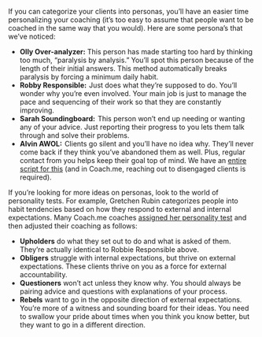 If you can categorize your clients into personas, you’ll have an easier time personalizing your coaching (it’s too easy to assume that people want to be coached in the same way that you would). Here are some persona’s that we’ve noticed:

* **Olly Over-analyzer:** This person has made starting too hard by thinking too much, “paralysis by analysis.” You’ll spot this person because of the length of their initial answers. This method automatically breaks paralysis by forcing a minimum daily habit.
* **Robby Responsible:**  Just does what they’re supposed to do. You’ll wonder why you’re even involved. Your main job is just to manage the pace and sequencing of their work so that they are constantly improving.
* **Sarah Soundingboard:**  This person won’t end up needing or wanting any of your advice. Just reporting their progress to you lets them talk through and solve their problems.
* **Alvin AWOL:**  Clients go silent and you’ll have no idea why. They’ll never come back if they think you’ve abandoned them as well. Plus, regular contact from you helps keep their goal top of mind. We have an [entire script for this](https://github.com/coachdotme/digitalcoaching/wiki/Coaching-Disengaged-Clients) (and in Coach.me, reaching out to disengaged clients is required).

If you’re looking for more ideas on personas, look to the world of personality tests. For example, Gretchen Rubin categorizes people into habit tendencies based on how they respond to external and internal expectations. Many Coach.me coaches [assigned her personality test](https://gretchenrubin.com/happiness_project/2015/01/ta-da-the-launch-of-my-quiz-on-the-four-tendencies-learn-about-yourself/) and then adjusted their coaching as follows:

* **Upholders** do what they set out to do and what is asked of them. They’re actually identical to Robbie Responsible above.
* **Obligers** struggle with internal expectations, but thrive on external expectations. These clients thrive on you as a force for external accountability.
* **Questioners** won’t act unless they know why. You should always be pairing advice and questions with explanations of your process.
* **Rebels** want to go in the opposite direction of external expectations. You’re more of a witness and sounding board for their ideas. You need to swallow your pride about times when you think you know better, but they want to go in a different direction.